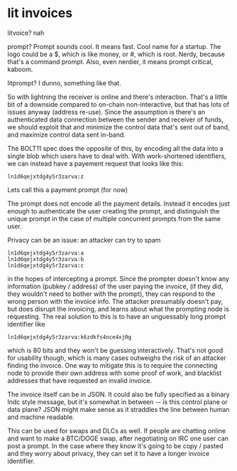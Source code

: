 # lit invoices

litvoice?  nah

prompt?  Prompt sounds cool.  It means fast.  Cool name for a startup.  The logo could be a $, which is like money, or #, which is root.  Nerdy, because that's a command prompt.  Also, even nerdier, it means prompt critical, kaboom.

litprompt?  I dunno, something like that.

So with lightning the receiver is online and there's interaction.  That's a little bit of a downside compared to on-chain non-interactive, but that has lots of issues anyway (address re-use).  Since the assumption is there's an authenticated data connection between the sender and receiver of funds, we should exploit that and minimize the control data that's sent out of band, and maximize control data sent in-band.

The BOLT11 spec does the opposite of this, by encoding all the data into a single blob which users have to deal with.  With work-shortened identifiers, we can instead have a payement request that looks like this:

```
ln1d6qejxtdg4y5r3zarva:z
```

Lets call this a payment prompt (for now)

The prompt does not encode all the payment details.  Instead it encodes just enough to authenticate the user creating the prompt, and distinguish the unique prompt in the case of multiple concurrent prompts from the same user.

Privacy can be an issue: an attacker can try to spam

```
ln1d6qejxtdg4y5r3zarva:a
ln1d6qejxtdg4y5r3zarva:b
ln1d6qejxtdg4y5r3zarva:c
```

in the hopes of intercepting a prompt.  Since the prompter doesn't know any information (pubkey / address) of the user paying the invoice, (if they did, they wouldn't need to bother with the prompt), they can respond to the wrong person with the invoice info.  The attacker presumably doesn't pay, but does disrupt the invoicing, and learns about what the prompting node is requesting.  The real solution to this is to have an unguessably long prompt identifier like

```
ln1d6qejxtdg4y5r3zarva:k6zdkfs4nce4xj0g
```

which is 80 bits and they won't be guessing interactively.  That's not good for usability though, which is many cases outweighs the risk of an attacker finding the invoice.  One way to mitigate this is to require the connecting node to provide their own address with some proof of work, and blacklist addresses that have requested an invalid invoice.

The invoice itself can be in JSON.  It could also be fully specified as a binary lndc style message, but it's somewhat in between -- is this control plane or data plane?  JSON might make sense as it straddles the line between human and machine readable.

This can be used for swaps and DLCs as well.  If people are chatting online and want to make a BTC/DOGE swap, after negotiating on IRC one user can post a prompt.  In the case where they know it's going to be copy / pasted and they worry about privacy, they can set it to have a longer invoice identifier.
